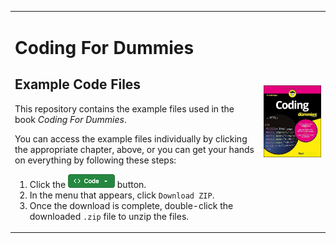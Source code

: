 <table>
  <tr>
    <td>
<h1>Coding For Dummies</h1>
<h2>Example Code Files</h2>

This repository contains the example files used in the book *Coding For Dummies*.

You can access the example files individually by clicking the appropriate chapter, above, or you can get your hands on everything by following these steps:

1. Click the ![Code button](images/code_button.png) button.
1. In the menu that appears, click `Download ZIP`.
1. Once the download is complete, double-click the downloaded `.zip` file to unzip the files.
</td>
<td>
  <img src="images/CodingFD.jpg" alt="Coding For Dummies cover" align="right">
</td>
</tr>
</table>
